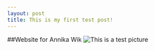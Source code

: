 ```yaml
---
layout: post
title: This is my first test post!
---
```

##Website for Annika Wik
![This is a test picture]({{site.url}}/images/annika1.png)

